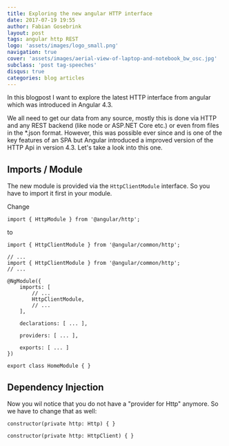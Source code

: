 ```yaml
---
title: Exploring the new angular HTTP interface
date: 2017-07-19 19:55
author: Fabian Gosebrink
layout: post
tags: angular http REST
logo: 'assets/images/logo_small.png'
navigation: true
cover: 'assets/images/aerial-view-of-laptop-and-notebook_bw_osc.jpg'
subclass: 'post tag-speeches'
disqus: true
categories: blog articles
---
```


In this blogpost I want to explore the latest HTTP interface from angular which was introduced in Angular 4.3.

We all need to get our data from any source, mostly this is done via HTTP and any REST backend (like node or ASP.NET Core etc.) or even from files in the *.json format. However, this was possible ever since and is one of the key features of an SPA but Angular introduced a improved version of the HTTP Api in version 4.3. Let's take a look into this one.

## Imports / Module

The new module is provided via the `HttpClientModule` interface. So you have to import it first in your module.

Change

``` import { HttpModule } from '@angular/http'; ```

to

``` import { HttpClientModule } from '@angular/common/http'; ```

```
// ...
import { HttpClientModule } from '@angular/common/http';
// ...

@NgModule({
    imports: [
        // ...
        HttpClientModule,
        // ...
    ],

    declarations: [ ... ],

    providers: [ ... ],

    exports: [ ... ]
})

export class HomeModule { }
```

## Dependency Injection

Now you wil notice that you do not have a "provider for Http" anymore. So we have to change that as well:

```constructor(private http: Http) { }```

```constructor(private http: HttpClient) { }```